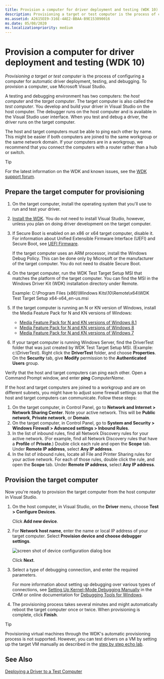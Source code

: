 ```yaml
---
title: Provision a computer for driver deployment and testing (WDK 10)
description: Provisioning a target or test computer is the process of configuring a computer for automatic driver deployment, testing, and debugging. To provision a computer, use Microsoft Visual Studio.
ms.assetid: A2615EE9-316E-4AE2-BBAA-B9E153090016
ms.date: 05/08/2020
ms.localizationpriority: medium
---
```


# Provision a computer for driver deployment and testing (WDK 10)

*Provisioning a target or test computer* is the process of configuring a computer for automatic driver deployment, testing, and debugging. To provision a computer, use Microsoft Visual Studio.

A testing and debugging environment has two computers: the *host computer* and the *target computer*. The target computer is also called the *test computer*. You develop and build your driver in Visual Studio on the host computer. The debugger runs on the host computer and is available in the Visual Studio user interface. When you test and debug a driver, the driver runs on the target computer.

The host and target computers must be able to ping each other by name. This might be easier if both computers are joined to the same workgroup or the same network domain. If your computers are in a workgroup, we recommend that you connect the computers with a router rather than a hub or switch.

> [!TIP]
> For the latest information on the WDK and known issues, see the  [WDK support forum](https://social.msdn.microsoft.com/Forums/en-US/home?forum=wdk).

## Prepare the target computer for provisioning

1. On the target computer, install the operating system that you'll use to run and test your driver.

2. [Install the WDK](../download-the-wdk). You do not need to install Visual Studio, however, unless you plan on doing driver development on the target computer.

3. If Secure Boot is enabled on an x86 or x64 target computer, disable it. For information about Unified Extensible Firmware Interface (UEFI) and Secure Boot, see [UEFI Firmware](https://go.microsoft.com/fwlink/p/?LinkID=309386).

    If the target computer uses an ARM processor, install the Windows Debug Policy. This can be done only by Microsoft or the manufacturer of the target computer. You do not need to disable Secure Boot.

4. On the target computer, run the WDK Test Target Setup MSI that matches the platform of the target computer. You can find the MSI in the Windows Driver Kit (WDK) installation directory under Remote.

    Example: C:\\Program Files (x86)\\Windows Kits\\10\\Remote\\x64\\WDK Test Target Setup x64-x64\_en-us.msi

5. If the target computer is running an N or KN version of Windows, install the Media Feature Pack for N and KN versions of Windows:

    - [Media Feature Pack for N and KN versions of Windows 8.1](https://go.microsoft.com/fwlink/p?linkid=329737)
    - [Media Feature Pack for N and KN versions of Windows 8](https://go.microsoft.com/fwlink/p?linkid=329738)
    - [Media Feature Pack for N and KN versions of Windows 7](https://go.microsoft.com/fwlink/p?linkid=329739)

6. If your target computer is running Windows Server, find the DriverTest folder that was just created by WDK Test Target Setup MSI. (Example: c:\\DriverTest). Right click the **DriverTest** folder, and choose **Properties**. On the **Security** tab, give **Modify** permission to the **Authenticated Users** group.

Verify that the host and target computers can ping each other. Open a Command Prompt window, and enter **ping** *ComputerName*.

If the host and target computers are joined to a workgroup and are on different subnets, you might have to adjust some firewall settings so that the host and target computers can communicate. Follow these steps:

1. On the target computer, in Control Panel, go to **Network and Internet &gt; Network Sharing Center**. Note your active network. This will be **Public network**, **Private network**, or **Domain**.
2. On the target computer, in Control Panel, go to **System and Security &gt; Windows Firewall &gt; Advanced settings &gt; Inbound Rules**.
3. In the list of inbound rules, find all Network Discovery rules for your active network. (For example, find all Network Discovery rules that have a **Profile** of **Private**.) Double click each rule and open the **Scope** tab. Under **Remote IP address**, select **Any IP address**.
4. In the list of inbound rules, locate all File and Printer Sharing rules for your active network. For each of those rules, double click the rule, and open the **Scope** tab. Under **Remote IP address**, select **Any IP address**.

## Provision the target computer

Now you're ready to provision the target computer from the host computer in Visual Studio.

1. On the host computer, in Visual Studio, on the **Driver** menu, choose **Test &gt; Configure Devices**.

    Click **Add new device**.

2. For **Network host name**, enter the name or local IP address of your target computer. Select **Provision device and choose debugger settings**.

    ![screen shot of device configuration dialog box](images/vs2015-device-configuration.png)

    Click **Next**.

3. Select a type of debugging connection, and enter the required parameters.

    For more information about setting up debugging over various types of connections, see [Setting Up Kernel-Mode Debugging Manually](../debugger/setting-up-kernel-mode-debugging-in-windbg--cdb--or-ntsd.md) in the CHM or online documentation for [Debugging Tools for Windows](https://go.microsoft.com/fwlink/p/?linkid=223405).

4. The provisioning process takes several minutes and might automatically reboot the target computer once or twice. When provisioning is complete, click **Finish**.

> [!TIP]
> Provisioning virtual machines through the WDK's automatic provisioning process is not supported. However, you can test drivers on a VM by setting up the target VM manually as described in the [step by step echo lab](../debugger/debug-universal-drivers---step-by-step-lab--echo-kernel-mode-.md).

## See Also

[Deploying a Driver to a Test Computer](https://docs.microsoft.com/windows-hardware/drivers/develop/deploying-a-driver-to-a-test-computer)
